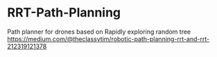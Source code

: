 # RRT-Path-Planning
Path planner for drones based on Rapidly exploring random tree
https://medium.com/@theclassytim/robotic-path-planning-rrt-and-rrt-212319121378
